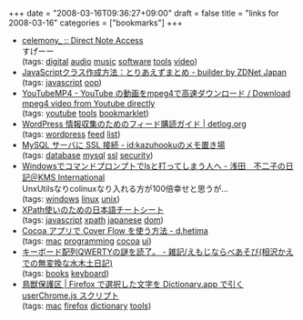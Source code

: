 +++
date = "2008-03-16T09:36:27+09:00"
draft = false
title = "links for 2008-03-16"
categories = ["bookmarks"]
+++

<ul class="delicious">
	<li>
		<div class="delicious-link"><a href="http://www.celemony.com/cms/index.php?id=dna">celemony_ :: Direct Note Access</a></div>
		<div class="delicious-extended">すげーー</div>
		<div class="delicious-tags">(tags: <a href="http://del.icio.us/nobu666/digital">digital</a> <a href="http://del.icio.us/nobu666/audio">audio</a> <a href="http://del.icio.us/nobu666/music">music</a> <a href="http://del.icio.us/nobu666/software">software</a> <a href="http://del.icio.us/nobu666/tools">tools</a> <a href="http://del.icio.us/nobu666/video">video</a>)</div>
	</li>
	<li>
		<div class="delicious-link"><a href="http://builder.japan.zdnet.com/sp/javascript-kickstart-2007/story/0,3800083428,20369440,00.htm">JavaScriptクラス作成方法：とりあえずまとめ - builder by ZDNet Japan</a></div>
		<div class="delicious-tags">(tags: <a href="http://del.icio.us/nobu666/javascript">javascript</a> <a href="http://del.icio.us/nobu666/oop">oop</a>)</div>
	</li>
	<li>
		<div class="delicious-link"><a href="http://www.youtubemp4.com/">YouTubeMP4 - YouTube の動画をmpeg4で高速ダウンロード / Download mpeg4 video from Youtube directly</a></div>
		<div class="delicious-tags">(tags: <a href="http://del.icio.us/nobu666/youtube">youtube</a> <a href="http://del.icio.us/nobu666/tools">tools</a> <a href="http://del.icio.us/nobu666/bookmarklet">bookmarklet</a>)</div>
	</li>
	<li>
		<div class="delicious-link"><a href="http://detlog.org/archives/554">WordPress 情報収集のためのフィード購読ガイド | detlog.org</a></div>
		<div class="delicious-tags">(tags: <a href="http://del.icio.us/nobu666/wordpress">wordpress</a> <a href="http://del.icio.us/nobu666/feed">feed</a> <a href="http://del.icio.us/nobu666/list">list</a>)</div>
	</li>
	<li>
		<div class="delicious-link"><a href="http://d.hatena.ne.jp/kazuhooku/20080312/1205314277">MySQL サーバに SSL 接続 - id:kazuhookuのメモ置き場</a></div>
		<div class="delicious-tags">(tags: <a href="http://del.icio.us/nobu666/database">database</a> <a href="http://del.icio.us/nobu666/mysql">mysql</a> <a href="http://del.icio.us/nobu666/ssl">ssl</a> <a href="http://del.icio.us/nobu666/security">security</a>)</div>
	</li>
	<li>
		<div class="delicious-link"><a href="http://d.hatena.ne.jp/famnet/20080316/1205593565">Windowsでコマンドプロンプトでlsと打ってしまう人へ - 浅田　不二子の日記＠KMS International</a></div>
		<div class="delicious-extended">UnxUtilsなりcolinuxなり入れる方が100倍幸せと思うが…</div>
		<div class="delicious-tags">(tags: <a href="http://del.icio.us/nobu666/windows">windows</a> <a href="http://del.icio.us/nobu666/linux">linux</a> <a href="http://del.icio.us/nobu666/unix">unix</a>)</div>
	</li>
	<li>
		<div class="delicious-link"><a href="http://pearl-white.hp.infoseek.co.jp/xpath/">XPath使いのための日本語チートシート</a></div>
		<div class="delicious-tags">(tags: <a href="http://del.icio.us/nobu666/javascript">javascript</a> <a href="http://del.icio.us/nobu666/xpath">xpath</a> <a href="http://del.icio.us/nobu666/japanese">japanese</a> <a href="http://del.icio.us/nobu666/dom">dom</a>)</div>
	</li>
	<li>
		<div class="delicious-link"><a href="http://d.hatena.ne.jp/hetima/20080314/1205423499">Cocoa アプリで Cover Flow を使う方法 - d.hetima</a></div>
		<div class="delicious-tags">(tags: <a href="http://del.icio.us/nobu666/mac">mac</a> <a href="http://del.icio.us/nobu666/programming">programming</a> <a href="http://del.icio.us/nobu666/cocoa">cocoa</a> <a href="http://del.icio.us/nobu666/ui">ui</a>)</div>
	</li>
	<li>
		<div class="delicious-link"><a href="http://d.hatena.ne.jp/maple_magician/20080314/1205438023">キーボード配列QWERTYの謎を読了。 - 雑記/えもじならべあそび(相沢かえでの無変換な水木土日記)</a></div>
		<div class="delicious-tags">(tags: <a href="http://del.icio.us/nobu666/books">books</a> <a href="http://del.icio.us/nobu666/keyboard">keyboard</a>)</div>
	</li>
	<li>
		<div class="delicious-link"><a href="http://wildlifesanctuary.blog38.fc2.com/blog-entry-157.html">鳥獣保護区 | Firefox で選択した文字を Dictionary.app で引く userChrome.js スクリプト</a></div>
		<div class="delicious-tags">(tags: <a href="http://del.icio.us/nobu666/mac">mac</a> <a href="http://del.icio.us/nobu666/firefox">firefox</a> <a href="http://del.icio.us/nobu666/dictionary">dictionary</a> <a href="http://del.icio.us/nobu666/tools">tools</a>)</div>
	</li>
</ul>
